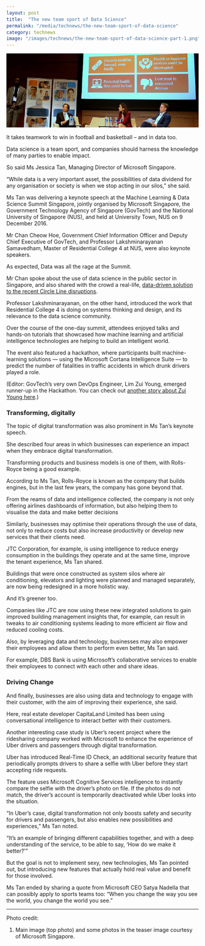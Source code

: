 ```yaml
---
layout: post
title:  "The new team sport of Data Science"
permalink: "/media/technews/the-new-team-sport-of-data-science"
category: technews
image: "/images/technews/the-new-team-sport-of-data-science-part-1.png"
---
```


![The new team sport of Data Science](/images/technews/the-new-team-sport-of-data-science-part-1.png)

It takes teamwork to win in football and basketball – and in data too.

Data science is a team sport, and companies should harness the knowledge of many parties to enable impact.

So said Ms Jessica Tan, Managing Director of Microsoft Singapore.

“While data is a very important asset, the possibilities of data dividend for any organisation or society is when we stop acting in our silos,” she said.

Ms Tan was delivering a keynote speech at the Machine Learning & Data Science Summit Singapore, jointly organised by Microsoft Singapore, the Government Technology Agency of Singapore (GovTech) and the National University of Singapore (NUS), and held at University Town, NUS on 9 December 2016.

Mr Chan Cheow Hoe, Government Chief Information Officer and Deputy Chief Executive of GovTech, and Professor Lakshminarayanan Samavedham, Master of Residential College 4 at NUS, were also keynote speakers.

As expected, Data was all the rage at the Summit.

Mr Chan spoke about the use of data science in the public sector in Singapore, and also shared with the crowd a real-life, [data-driven solution to the recent Circle Line disruptions](https://www.tech.gov.sg/technews/digitalgov/2016/12/rogue-train-a-big-data-story).

Professor Lakshminarayanan,  on the other hand, introduced the work that Residential College 4 is doing on systems thinking and design, and its relevance to the data science community.

Over the course of the one-day summit, attendees enjoyed talks and hands-on tutorials that showcased how machine learning and artificial intelligence technologies are helping to build an intelligent world.

The event also featured a hackathon, where participants built machine-learning solutions — using the Microsoft Cortana Intelligence Suite — to predict the number of fatalities in traffic accidents in which drunk drivers played a role.

(Editor: GovTech’s very own DevOps Engineer, Lim Zui Young, emerged runner-up in the Hackathon. You can check out [another story about Zui Young here](https://www.tech.gov.sg/technews/upclose/2016/12/an-inclusive-visit).)

### **Transforming, digitally**
The topic of digital transformation was also prominent in Ms Tan’s keynote speech.

She described four areas in which businesses can experience an impact when they embrace digital transformation.

Transforming products and business models is one of them, with Rolls-Royce being a good example.

According to Ms Tan, Rolls-Royce is known as the company that builds engines, but in the last few years, the company has gone beyond that.

From the reams of data and intelligence collected, the company is not only offering airlines dashboards of information, but also helping them to visualise the data and make better decisions

Similarly, businesses may optimise their operations through the use of data, not only to reduce costs but also increase productivity or develop new services that their clients need.

JTC Corporation, for example, is using intelligence to reduce energy consumption in the buildings they operate and at the same time, improve the tenant experience, Ms Tan shared.

Buildings that were once constructed as system silos where air conditioning, elevators and lighting were planned and managed separately, are now being redesigned in a more holistic way.

And it’s greener too.

Companies like JTC are now using these new integrated solutions to gain improved building management insights that, for example, can result in tweaks to air conditioning systems leading to more efficient air flow and reduced cooling costs.

Also, by leveraging data and technology, businesses may also empower their employees and allow them to perform even better, Ms Tan said.

For example, DBS Bank is using Microsoft’s collaborative services to enable their employees to connect with each other and share ideas.

### **Driving Change**
And finally, businesses are also using data and technology to engage with their customer, with the aim of improving their experience, she said.

Here, real estate developer CapitaLand Limited has been using conversational intelligence to interact better with their customers.

Another interesting case study is Uber’s recent project where the ridesharing company worked with Microsoft to enhance the experience of Uber drivers and passengers through digital transformation.

Uber has introduced Real-Time ID Check, an additional security feature that periodically prompts drivers to share a selfie with Uber before they start accepting ride requests.

The feature uses Microsoft Cognitive Services intelligence to instantly compare the selfie with the driver’s photo on file. If the photos do not match, the driver’s account is temporarily deactivated while Uber looks into the situation.

“In Uber’s case, digital transformation not only boosts safety and security for drivers and passengers, but also enables new possibilities and experiences,” Ms Tan noted.

“It’s an example of bringing different capabilities together, and with a deep understanding of the service, to be able to say, ‘How do we make it better?’”

But the goal is not to implement sexy, new technologies, Ms Tan pointed out, but introducing new features that actually hold real value and benefit for those involved.

Ms Tan ended by sharing a quote from Microsoft CEO Satya Nadella that can possibly apply to sports teams too: “When you change the way you see the world, you change the world you see.”

---

Photo credit:

1. Main image (top photo) and some photos in the teaser image courtesy of Microsoft Singapore.
